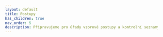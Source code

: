 ```yaml
---
layout: default
title: Postupy
has_children: true
nav_order: 5
description: Připravujeme pro úřady vzorové postupy a kontrolní seznamy postupů pro určité úkoly týkající se digitalizace z praktického hlediska
---
```


